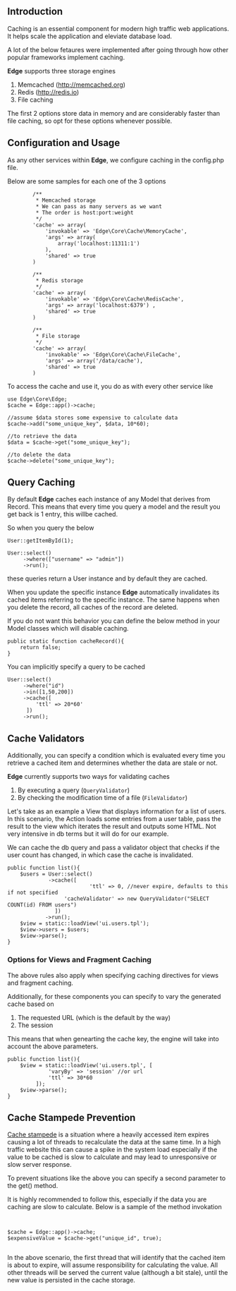 ## Introduction ##

Caching is an essential component for modern high traffic web applications. It helps scale the application and eleviate database load.

A lot of the below fetaures were implemented after going through how other popular frameworks implement caching.

**Edge** supports three storage engines

  1. Memcached (http://memcached.org)
  1. Redis (http://redis.io)
  1. File caching

The first 2 options store data in memory and are considerably faster than file caching, so opt for these options whenever possible.

## Configuration and Usage ##

As any other services within **Edge**, we configure caching in the config.php file.

Below are some samples for each one of the 3 options

```
        /**
         * Memcached storage
         * We can pass as many servers as we want
         * The order is host:port:weight
         */
        'cache' => array(
            'invokable' => 'Edge\Core\Cache\MemoryCache',
            'args' => array(
                array('localhost:11311:1')
            ),
            'shared' => true
        )

        /**
         * Redis storage
         */
        'cache' => array(
            'invokable' => 'Edge\Core\Cache\RedisCache',
            'args' => array('localhost:6379') ,
            'shared' => true
        )

        /**
         * File storage
         */
        'cache' => array(
            'invokable' => 'Edge\Core\Cache\FileCache',
            'args' => array('/data/cache'),
            'shared' => true
        )
```


To access the cache and use it, you do as with every other service like
```
use Edge\Core\Edge;
$cache = Edge::app()->cache;

//assume $data stores some expensive to calculate data
$cache->add("some_unique_key", $data, 10*60);

//to retrieve the data
$data = $cache->get("some_unique_key");

//to delete the data
$cache->delete("some_unique_key");
```

## Query Caching ##

By default **Edge** caches each instance of any Model that derives from Record. This means that every time you query a model and the result you get back is 1 entry, this willbe cached.

So when you query the below

```
User::getItemById(1);

User::select()
     ->where(["username" => "admin"])
     ->run();

```

these queries return a User instance and by default they are cached.

When you update the specific instance **Edge** automatically invalidates its cached items referring to the specific instance. The same happens when you delete the record, all caches of the record are deleted.

If you do not want this behavior you can define the below method in your Model classes which will disable caching.

```
public static function cacheRecord(){
    return false;
}
```

You can implicitly specify a query to be cached

```
User::select()
     ->where("id")
     ->in([1,50,200])
     ->cache([
         'ttl' => 20*60'
      ])
     ->run();
```

## Cache Validators ##

Additionally, you can specify a condition which is evaluated every time you retrieve a cached item and determines whether the data are stale or not.

**Edge** currently supports two ways for validating caches

  1. By executing a query (`QueryValidator`)
  1. By checking the modification time of a file (`FileValidator`)

Let's take as an example a View that displays information for a list of users. In this scenario, the Action loads some entries from a user table, pass the result to the view which iterates the result and outputs some HTML. Not very intensive in db terms but it will do for our example.

We can cache the db query and pass a validator object that checks if the user count has changed, in which case the cache is invalidated.

```
public function list(){
	$users = User::select()
		     ->cache([
                          'ttl' => 0, //never expire, defaults to this if not specified
		          'cacheValidator' => new QueryValidator("SELECT COUNT(id) FROM users")
		       ])
		    ->run();
	$view = static::loadView('ui.users.tpl');
	$view->users = $users;
	$view->parse();
}
```

### Options for Views and Fragment Caching ###

The above rules also apply when specifying caching directives for views and fragment caching.

Additionally, for these components you can specify to vary the generated cache based on

  1. The requested URL (which is the default by the way)
  1. The session

This means that when genearting the cache key, the engine will take into account the above parameters.

```
public function list(){
	$view = static::loadView('ui.users.tpl', [
             'varyBy' => 'session' //or url
             'ttl' => 30*60
         ]);
	$view->parse();
}

```

## Cache Stampede Prevention ##
[Cache stampede](http://en.wikipedia.org/wiki/Cache_stampede) is a situation where a heavily accessed item expires causing a lot of threads to recalculate the data at the same time. In a high traffic website this can cause a spike in the system load especially if the value to be cached is slow to calculate and may lead to unresponsive or slow server response.

To prevent situations like the above you can specify a second parameter to the get() method.

It is highly recommended to follow this, especially if the data you are caching are slow to calculate. Below is a sample of the method invokation

```


$cache = Edge::app()->cache;
$expensiveValue = $cache->get("unique_id", true);


```

In the above scenario, the first thread that will  identify that the cached item is about to expire, will assume responsibility for calculating the value. All other threads will be served the current value (although a bit stale), until the new value is persisted in the cache storage.